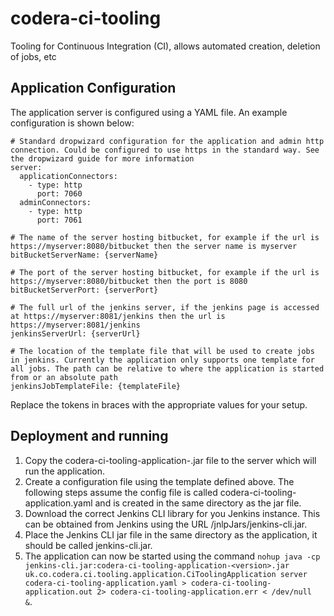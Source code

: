 # codera-ci-tooling
Tooling for Continuous Integration (CI), allows automated creation, deletion of jobs, etc

## Application Configuration

The application server is configured using a YAML file. An example configuration is shown below:

```
# Standard dropwizard configuration for the application and admin http connection. Could be configured to use https in the standard way. See the dropwizard guide for more information
server:
  applicationConnectors:
    - type: http
      port: 7060
  adminConnectors:
    - type: http
      port: 7061

# The name of the server hosting bitbucket, for example if the url is https://myserver:8080/bitbucket then the server name is myserver
bitBucketServerName: {serverName}

# The port of the server hosting bitbucket, for example if the url is https://myserver:8080/bitbucket then the port is 8080
bitBucketServerPort: {serverPort}

# The full url of the jenkins server, if the jenkins page is accessed at https://myserver:8081/jenkins then the url is https://myserver:8081/jenkins
jenkinsServerUrl: {serverUrl}

# The location of the template file that will be used to create jobs in jenkins. Currently the application only supports one template for all jobs. The path can be relative to where the application is started from or an absolute path
jenkinsJobTemplateFile: {templateFile}
```

Replace the tokens in braces with the appropriate values for your setup.

## Deployment and running

1. Copy the codera-ci-tooling-application-<version>.jar file to the server which will run the application.
1. Create a configuration file using the template defined above. The following steps assume the config file is called codera-ci-tooling-application.yaml and is created in the same directory as the jar file.
1. Download the correct Jenkins CLI library for you Jenkins instance. This can be obtained from Jenkins using the URL <jenkins-url>/jnlpJars/jenkins-cli.jar.
1. Place the Jenkins CLI jar file in the same directory as the application, it should be called jenkins-cli.jar.
1. The application can now be started using the command `nohup java -cp jenkins-cli.jar:codera-ci-tooling-application-<version>.jar uk.co.codera.ci.tooling.application.CiToolingApplication server codera-ci-tooling-application.yaml > codera-ci-tooling-application.out 2> codera-ci-tooling-application.err < /dev/null  &`.



